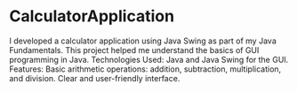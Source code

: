 # CalculatorApplication
 I developed a calculator application using Java Swing as part of my Java Fundamentals. This project helped me understand the basics of GUI programming in Java. Technologies Used:  Java and Java Swing for the GUI. Features:  Basic arithmetic operations: addition, subtraction, multiplication, and division. Clear and user-friendly interface.
